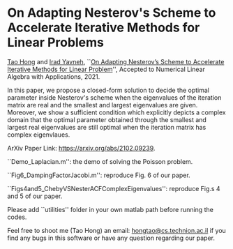 # On Adapting Nesterov's Scheme to Accelerate Iterative Methods for Linear Problems

[Tao Hong](https://hongtao.cswp.cs.technion.ac.il) and [Irad Yavneh](https://irad.cs.technion.ac.il), ``[On Adapting Nesterov’s Scheme to Accelerate Iterative Methods for Linear Problem](https://onlinelibrary.wiley.com/doi/full/10.1002/nla.2417)'', Accepted to Numerical Linear Algebra with Applications, 2021.

In this paper, we propose a closed-form solution to decide the optimal parameter inside Nesterov's scheme when the eigenvalues of the iteration matrix are real and the smallest and largest eigenvalues are given. Moreover, we show a sufficient condition which explicitly depicts a complex domain that the optimal parameter obtained through the smallest and largest real eigenvalues are still optimal when the iteration matrix has complex eigenvlaues. 

ArXiv Paper Link: https://arxiv.org/abs/2102.09239.

``Demo_Laplacian.m'': the demo of solving the Poisson problem.

``Fig6_DampingFactorJacobi.m'': reproduce Fig. 6 of our paper.

``Figs4and5_ChebyVSNesterACFComplexEigenvalues'': reproduce Fig.s 4 and 5 of our paper.

Please add ``utilities'' folder in your own matlab path before running the codes. 

Feel free to shoot me (Tao Hong) an email: <hongtao@cs.technion.ac.il> if you find any bugs in this software or have any question regarding our paper.   
